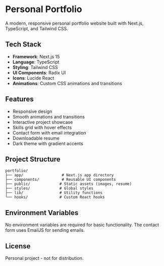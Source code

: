 # Personal Portfolio

A modern, responsive personal portfolio website built with Next.js, TypeScript, and Tailwind CSS.

## Tech Stack

- **Framework**: Next.js 15
- **Language**: TypeScript
- **Styling**: Tailwind CSS
- **UI Components**: Radix UI
- **Icons**: Lucide React
- **Animations**: Custom CSS animations and transitions

## Features

- Responsive design
- Smooth animations and transitions
- Interactive project showcase
- Skills grid with hover effects
- Contact form with email integration
- Downloadable resume
- Dark theme with gradient accents

## Project Structure

```
portfolio/
├── app/                 # Next.js app directory
├── components/          # Reusable UI components
├── public/             # Static assets (images, resume)
├── styles/             # Global styles
├── lib/                # Utility functions
└── hooks/              # Custom React hooks
```

## Environment Variables

No environment variables are required for basic functionality. The contact form uses EmailJS for sending emails.

## License

Personal project - not for distribution.
